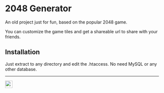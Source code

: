 2048 Generator
=========
An old project just for fun, based on the popular 2048 game.

You can customize the game tiles and get a shareable url to share with your friends.


Installation
----
Just extract to any directory and edit the .htaccess. No need MySQL or any other database.

---

<a href="https://ramon82.com" target="_blank">
  <img src="https://utils.ramon82.com/hit.svg?referrer=github.com&title=GitHub%20/%202048-generator.php&location=https://github.com/ramon82/2048-generator.php" width="24" height="24" />
</a>
